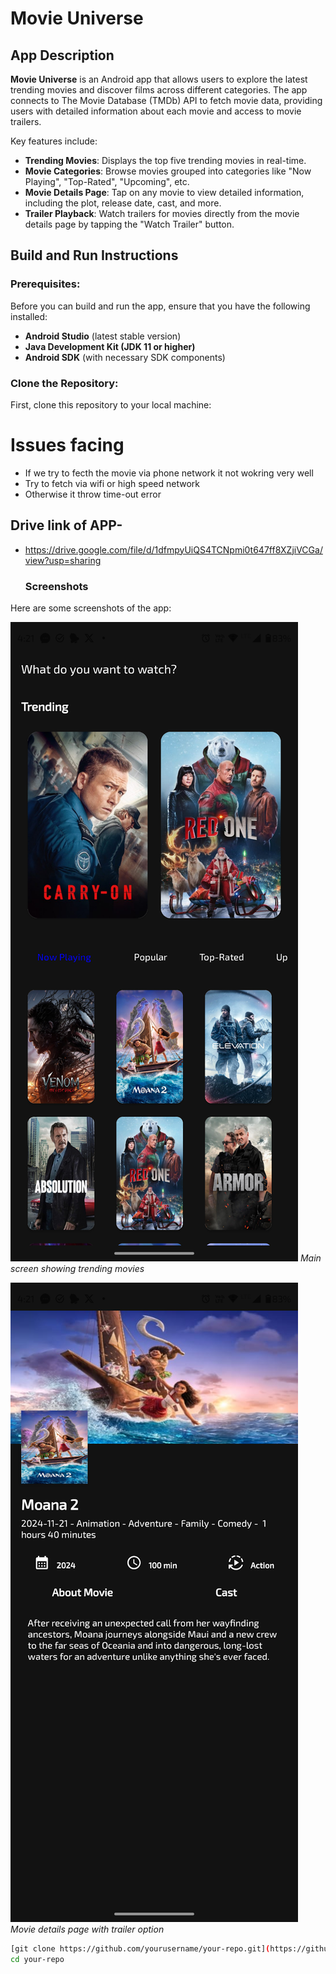 # Movie Universe

## App Description

**Movie Universe** is an Android app that allows users to explore the latest trending movies and discover films across different categories. The app connects to The Movie Database (TMDb) API to fetch movie data, providing users with detailed information about each movie and access to movie trailers.

Key features include:
- **Trending Movies**: Displays the top five trending movies in real-time.
- **Movie Categories**: Browse movies grouped into categories like "Now Playing", "Top-Rated", "Upcoming", etc.
- **Movie Details Page**: Tap on any movie to view detailed information, including the plot, release date, cast, and more.
- **Trailer Playback**: Watch trailers for movies directly from the movie details page by tapping the "Watch Trailer" button.

## Build and Run Instructions

### Prerequisites:
Before you can build and run the app, ensure that you have the following installed:
- **Android Studio** (latest stable version)
- **Java Development Kit (JDK 11 or higher)**
- **Android SDK** (with necessary SDK components)

### Clone the Repository:
First, clone this repository to your local machine:

# Issues facing 
- If we try to fecth the movie via phone network it not wokring very well
- Try to fetch via wifi or high speed network
- Otherwise it throw time-out error 

## Drive link of APP-
- https://drive.google.com/file/d/1dfmpyUiQS4TCNpmi0t647ff8XZjiVCGa/view?usp=sharing

  ### Screenshots

Here are some screenshots of the app:

![Main Screen](app/src/main/res/drawable/img_2.png)
*Main screen showing trending movies*

![Movie Details](app/src/main/res/drawable/img_1.png)
*Movie details page with trailer option*

```bash
[git clone https://github.com/yourusername/your-repo.git](https://github.com/omkarshisode/Movie-Universe.git)
cd your-repo
